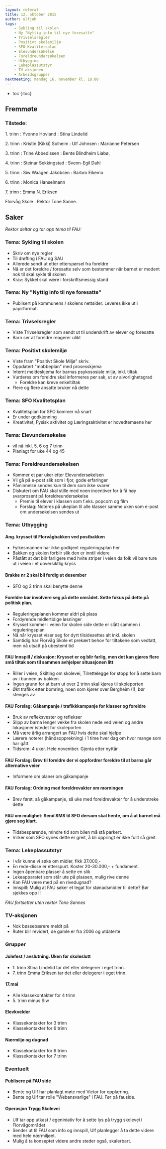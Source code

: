 ```yaml
---
layout: referat
title: 12. oktober 2015
author: ulfjoh
tags:
    - Sykling til skolen
    - Ny "Nyttig info til nye foresatte"
    - Trivselsregler
    - Positivt skolemiljø
    - SFO Kvalitetsplan
    - Elevundersøkelse
    - Foreldreundersøkelsen
    - Utbygging
    - Lekeplassutstyr
    - TV-aksjonen
    - Arbeidsgrupper
nextmeeting: mandag 16. november kl. 18.00
---
```


* toc
{:toc}



Fremmøte
--------

### Tilstede:

1\. trinn
: Yvonne Hovland
: Stina Lindelid

2\. trinn
: Kristin (Kikki) Solheim
: Ulf Johnsen
: Marianne Petersen

3\. trinn
: Trine Abbedissen
: Bente Blindheim Liabø,

4\. trinn
: Steinar Sekkingstad
: Svenn-Egil Dahl

5\. trinn
: Siw Waagen Jakobsen
: Barbro Eikemo

6\. trinn
: Monica Hanselmann

7\. trinn
: Emma N. Eriksen

Florvåg Skole
: Rektor Tone Sanne.


Saker
------

_Rektor deltar og tar opp tema til FAU:_

### Tema:  Sykling til skolen
- Skriv om nye regler
- Til drøfting i FAU og SAU
- Allerede sendt ut etter etterspørsel fra foreldre
- Nå er det foreldre / foresatte selv som bestemmer når barnet er modent nok til skal sykle til skolen
- Krav: Sykkel skal være i forskriftsmessig stand

### Tema: Ny "Nyttig info til nye foresatte"
- Publisert på kommunens / skolens nettsider. Leveres ikke ut i papirformat.

### Tema: Trivselsregler
- Viste Trivselsregler som sendt ut til underskrift av elever og foresatte
- Barn ser at foreldre reagerer ulikt

### Tema: Positivt skolemiljø
- Viste fram "Positivt Skole Miljø" skriv.
- Oppdatert "mobbeplan" med prosesskjema
- Internt meldeskjema for barnas psykososiale miljø, inkl. tiltak.
- Vurderes om foreldre skal informeres per sak, ut av alvorlighetsgrad
    - Foreldre kan kreve enkeltiltak
- Flere og flere ansatte bruker nå dette

### Tema: SFO Kvalitetsplan
- Kvalitetsplan for SFO kommer nå snart
- Er under godkjenning
- Kreativitet, Fysisk aktivitet og Læringsaktivitet er hovedtemaene her

### Tema: Elevundersøkelse
- vil nå inkl. 5, 6 og 7 trinn
- Planlagt for uke 44 og 45

### Tema: Foreldreundersøkelsen
- Kommer et par uker etter Elevundersøkelsen
- Vil gå på e-post slik som i fjor, gode erfaringer
- Påminnelse sendes kun til dem som ikke svarer
- Diskutert om FAU skal stille med noen incentiver for å få høy svarprosent på foreldreundersøkelse
    - Premie til elever i klassen som f.eks. popcorn og film
    - Forslag: Noteres på ukeplan til alle klasser samme uken som e-post om undersøkelsen sendes ut

### Tema: Utbygging

#### Ang. krysset til Florvågbakken ved postbakken

- Fylkesmannen har ikke godkjent reguleringsplan her
- Bakken og skolen forblir slik den er inntil videre
- Påstått at det blir farligere med hvite striper i veien da folk vil bare ture ut i veien i et uoversiktlig kryss

#### Brakke nr 2 skal bli ferdig ut desember

- SFO og 2 trinn skal benytte denne

#### Foreldre bør involvere seg på dette området. Sette fokus på dette på politisk plan.

- Reguleringsplanen kommer aldri på plass
- Fordyrende midlertidige løsninger
- Krysset kommer i veien for skolen side dette er slått sammen i reguleringsplan
- Nå når krysset viser seg for dyrt tilsidesettes alt inkl. skolen
- Samtidig har Florvåg Skole et prekært behov for tiltakene som vedtatt, men nå utsatt på ubestemt tid 

#### FAU Innspill / diskusjon: Krysset er og blir farlig, men det kan gjøres flere små tiltak som til sammen avhjelper situasjonen litt

- Riller i veien, Skilting om skolevei, Tilrettelegge for stopp for å sette barn av i bunnen av bakken
- Ingen grunn for at barn ut over 2 trinn skal kjøres til skoleporten
- Økt trafikk etter bomring, noen som kjører over Bergheim (!), bør stenges av

#### FAU Forslag: Gåkampanje / trafikkkampanje for klasser og foreldre

- Bruk av refleksvester og reflekser
- Slipp av barna lenger vekke fra skolen nede ved veien og andre lokasjoner istedet for skoleporten
- Må være årlig arrangert av FAU hvis dette skal hjelpe
- Lærere noterer (håndsopprekning) i 1 time hver dag om hvor mange som har gått
- Tidsrom: 4 uker. Hele november. Gjenta etter nyttår

#### FAU Forslag: Brev til foreldre der vi oppfordrer foreldre til at barna går alternative veier

-   Informere om planer om gåkampanje


#### FAU Forslag: Ordning med foreldrevakter om morningen

- Brev først, så gåkampanje, så uke med foreldrevakter for å understreke dette

#### FAU om mulighet: Send SMS til SFO dersom skal hente, om å at barnet må gjøre seg klart.

- Tidsbesparende, mindre tid som bilen må stå parkert.
- Virker som SFO synes dette er greit, å bli oppringt er ikke fullt så greit.


### Tema: Lekeplassutstyr

- I vår kunne vi søke om midler, fikk 37.000,-
- En rede-disse er etterspurt. Koster 20-30.000,- + fundament.
- Ingen åpenbare plasser å sette en slik
- Lekeapparatet som står ute på plassen, mulig rive denne
- Kan FAU være med på en rivedugnad?
- Innspill: Mulig at FAU søker et legat for stønadsmidler til dette? Bør sjekkes opp i!

_FAU fortsetter uten rektor Tone Sannes_

### TV-aksjonen

- Nok bøssebærere meldt på
- Ruter blir revidert, de gamle er fra 2006 og utdaterte

### Grupper

#### Julefest / avslutning. Uken før skoleslutt
- 1\. trinn Stina Lindelid tar det eller delegerer i eget trinn.
- 7\. trinn Emma Eriksen tar det eller delegerer i eget trinn.

#### 17.mai

- Alle klassekontakter for 4 trinn
- 5\. trinn minus Siw

#### Elevkvelder

- Klassekontakter for 3 trinn
- Klassekontakter for 6 trinn

#### Nærmiljø og dugnad

- Klassekontakter for 6 trinn
- Klassekontakter for 7 trinn

### Eventuelt

#### Publisere på FAU side

- Bente og Ulf har planlagt møte med Victor for opplæring.
- Bente og Ulf tar rolle "Webansvarlige" i FAU. Før på fauside.

#### Operasjon Trygg Skolevei

- Ulf tar opp utkast / egeniniativ for å sette lys på trygg skolevei i Florvågområdet
- Sender ut til FAU som info og innspill, Ulf planlegger å ta dette videre med hele nærmiljøet.
- Mulig å ta konseptet videre andre steder også, skalerbart.
